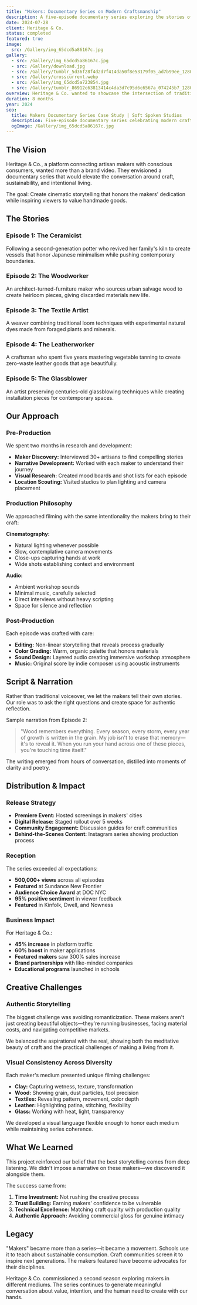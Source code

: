 ```yaml
---
title: "Makers: Documentary Series on Modern Craftsmanship"
description: A five-episode documentary series exploring the stories of contemporary makers who blend traditional craft with modern innovation.
date: 2024-07-28
client: Heritage & Co.
status: completed
featured: true
image:
  src: /Gallery/img_65dcd5a86167c.jpg
gallery:
  - src: /Gallery/img_65dcd5a86167c.jpg
  - src: /Gallery/download.jpg
  - src: /Gallery/tumblr_5d36f28f4d2d7f414da50f8e53179f05_ad7b99ee_1280.jpg
  - src: /Gallery/crosscurrent.webp
  - src: /Gallery/img_65dcd5a723854.jpg
  - src: /Gallery/tumblr_86912c63813414c4da3d7c95d6c6567a_074245b7_1280.jpg
overview: Heritage & Co. wanted to showcase the intersection of traditional craftsmanship and contemporary design. We produced a five-episode documentary series that told intimate stories of makers while celebrating the beauty of the creative process.
duration: 8 months
year: 2024
seo:
  title: Makers Documentary Series Case Study | Soft Spoken Studios
  description: Five-episode documentary series celebrating modern craftsmanship. 500K+ views, featured at Sundance, audience choice award winner.
  ogImage: /Gallery/img_65dcd5a86167c.jpg
---
```


## The Vision

Heritage & Co., a platform connecting artisan makers with conscious consumers, wanted more than a brand video. They envisioned a documentary series that would elevate the conversation around craft, sustainability, and intentional living.

The goal: Create cinematic storytelling that honors the makers' dedication while inspiring viewers to value handmade goods.

## The Stories

### Episode 1: The Ceramicist
Following a second-generation potter who revived her family's kiln to create vessels that honor Japanese minimalism while pushing contemporary boundaries.

### Episode 2: The Woodworker
An architect-turned-furniture maker who sources urban salvage wood to create heirloom pieces, giving discarded materials new life.

### Episode 3: The Textile Artist
A weaver combining traditional loom techniques with experimental natural dyes made from foraged plants and minerals.

### Episode 4: The Leatherworker
A craftsman who spent five years mastering vegetable tanning to create zero-waste leather goods that age beautifully.

### Episode 5: The Glassblower
An artist preserving centuries-old glassblowing techniques while creating installation pieces for contemporary spaces.

## Our Approach

### Pre-Production

We spent two months in research and development:

- **Maker Discovery:** Interviewed 30+ artisans to find compelling stories
- **Narrative Development:** Worked with each maker to understand their journey
- **Visual Research:** Created mood boards and shot lists for each episode
- **Location Scouting:** Visited studios to plan lighting and camera placement

### Production Philosophy

We approached filming with the same intentionality the makers bring to their craft:

**Cinematography:**
- Natural lighting whenever possible
- Slow, contemplative camera movements
- Close-ups capturing hands at work
- Wide shots establishing context and environment

**Audio:**
- Ambient workshop sounds
- Minimal music, carefully selected
- Direct interviews without heavy scripting
- Space for silence and reflection

### Post-Production

Each episode was crafted with care:

- **Editing:** Non-linear storytelling that reveals process gradually
- **Color Grading:** Warm, organic palette that honors materials
- **Sound Design:** Layered audio creating immersive workshop atmosphere
- **Music:** Original score by indie composer using acoustic instruments

## Script & Narration

Rather than traditional voiceover, we let the makers tell their own stories. Our role was to ask the right questions and create space for authentic reflection.

Sample narration from Episode 2:

> "Wood remembers everything. Every season, every storm, every year of growth is written in the grain. My job isn't to erase that memory—it's to reveal it. When you run your hand across one of these pieces, you're touching time itself."

The writing emerged from hours of conversation, distilled into moments of clarity and poetry.

## Distribution & Impact

### Release Strategy

- **Premiere Event:** Hosted screenings in makers' cities
- **Digital Release:** Staged rollout over 5 weeks
- **Community Engagement:** Discussion guides for craft communities
- **Behind-the-Scenes Content:** Instagram series showing production process

### Reception

The series exceeded all expectations:

- **500,000+ views** across all episodes
- **Featured** at Sundance New Frontier
- **Audience Choice Award** at DOC NYC
- **95% positive sentiment** in viewer feedback
- **Featured** in Kinfolk, Dwell, and Nowness

### Business Impact

For Heritage & Co.:

- **45% increase** in platform traffic
- **60% boost** in maker applications
- **Featured makers** saw 300% sales increase
- **Brand partnerships** with like-minded companies
- **Educational programs** launched in schools

## Creative Challenges

### Authentic Storytelling

The biggest challenge was avoiding romanticization. These makers aren't just creating beautiful objects—they're running businesses, facing material costs, and navigating competitive markets.

We balanced the aspirational with the real, showing both the meditative beauty of craft and the practical challenges of making a living from it.

### Visual Consistency Across Diversity

Each maker's medium presented unique filming challenges:

- **Clay:** Capturing wetness, texture, transformation
- **Wood:** Showing grain, dust particles, tool precision
- **Textiles:** Revealing pattern, movement, color depth
- **Leather:** Highlighting patina, stitching, flexibility
- **Glass:** Working with heat, light, transparency

We developed a visual language flexible enough to honor each medium while maintaining series coherence.

## What We Learned

This project reinforced our belief that the best storytelling comes from deep listening. We didn't impose a narrative on these makers—we discovered it alongside them.

The success came from:

1. **Time Investment:** Not rushing the creative process
2. **Trust Building:** Earning makers' confidence to be vulnerable
3. **Technical Excellence:** Matching craft quality with production quality
4. **Authentic Approach:** Avoiding commercial gloss for genuine intimacy

## Legacy

"Makers" became more than a series—it became a movement. Schools use it to teach about sustainable consumption. Craft communities screen it to inspire next generations. The makers featured have become advocates for their disciplines.

Heritage & Co. commissioned a second season exploring makers in different mediums. The series continues to generate meaningful conversation about value, intention, and the human need to create with our hands.
